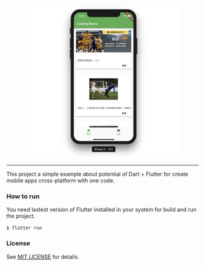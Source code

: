 <p align="center">
    <img src="images/1.png" height="403px">
</p>

-------

This project a simple example about potential of Dart + Flutter for create mobile apps cross-platform with one code.

### How to run

You need lastest version of Flutter installed in your system for build and run the project.

```shell
$ flutter run
```


### License	

 See [MIT LICENSE](LICENSE) for details.
